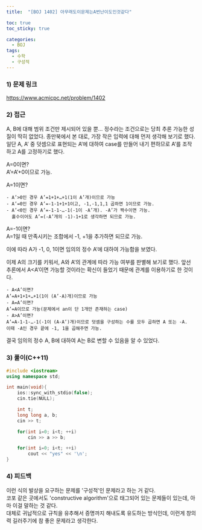 ```yaml
---
title:  "[BOJ 1402] 아무래도이문제는A번난이도인것같다"

toc: true
toc_sticky: true

categories:
  - BOJ
tags:
  - 수학
  - 구성적
---
```


### 1) 문제 링크

<https://www.acmicpc.net/problem/1402>

### 2) 접근

A, B에 대해 범위 조건만 제시되어 있을 뿐… 정수라는 조건으로는 당최 추론 가능한 성질이 딱히 없었다. 종만북에서 본 대로, 가장 작은 입력에 대해 먼저 생각해 보기로 했다.
일단 A, A’ 중 덧셈으로 표현되는 A’에 대하여 case를 만들어 내기 편하므로 A’를 조작하고 A를 고정하기로 했다.

A=0이면?  
A’=A’+0이므로 가능.  

A=1이면?  

```
- A’>0인 경우 A’=1+1+…+1(1이 A’개)이므로 가능  
- A’=0인 경우 A’=-1-1+1+1이고, -1,-1,1,1 곱하면 1이므로 가능.  
- A’<0인 경우 A’=-1-1-…-1(-1이 -A’개). -A’가 짝수이면 가능.
  홀수이어도 A’=(-A’개의 -1)-1+1로 생각하면 되므로 가능.  
```

A=-1이면?  
A=1일 때 만족시키는 조합에서 -1, +1을 추가하면 되므로 가능.  

이에 따라 A가 -1, 0, 1이면 임의의 정수 A’에 대하여 가능함을 보였다.  

이제 A의 크기를 키워서, A와 A’의 관계에 따라 가능 여부를 판별해 보기로 했다. 앞선 추론에서 A<A’이면 가능할 것이라는 확신이 들었기 때문에 관계를 이용하기로 한 것이다.  

```
- A<A’이면?  
A’=A+1+1+…+1(1이 (A’-A)개)이므로 가능  
- A=A’이면?  
A’=A이므로 가능(문제에서 an이 단 1개만 존재하는 case)  
- A>A’이면?  
A’=A-1-1-…-1(-1이 (A-A’)개)이므로 덧셈을 구성하는 수를 모두 곱하면 A 또는 -A.
이때 -A인 경우 끝에 -1, 1을 곱해주면 가능.  
```

결국 임의의 정수 A, B에 대하여 A는 B로 변할 수 있음을 알 수 있었다.  

### 3) 풀이(C++11)

```cpp
#include <iostream>
using namespace std;

int main(void){
    ios::sync_with_stdio(false);
    cin.tie(NULL);

    int t;
    long long a, b;
    cin >> t;

    for(int i=0; i<t; ++i)
        cin >> a >> b;

    for(int i=0; i<t; ++i)
        cout << "yes" << '\n';
}
```

### 4) 피드백

이런 식의 발상을 요구하는 문제를 '구성적'인 문제라고 하는 거 같다.  
코포 같은 곳에서도 'constructive algorithm'으로 태그되어 있는 문제들이 있는데, 아마 이걸 말하는 것 같다.  
대체로 귀납적으로 규칙을 유추해서 증명까지 해내도록 유도하는 방식인데, 이런게 창의력 길러주기에 참 좋은 문제라고 생각한다.